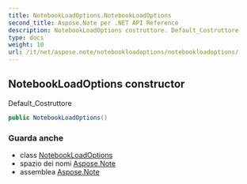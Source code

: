 ```yaml
---
title: NotebookLoadOptions.NotebookLoadOptions
second_title: Aspose.Note per .NET API Reference
description: NotebookLoadOptions costruttore. Default_Costruttore
type: docs
weight: 10
url: /it/net/aspose.note/notebookloadoptions/notebookloadoptions/
---
```

## NotebookLoadOptions constructor

Default_Costruttore

```csharp
public NotebookLoadOptions()
```

### Guarda anche

* class [NotebookLoadOptions](../)
* spazio dei nomi [Aspose.Note](../../notebookloadoptions/)
* assemblea [Aspose.Note](../../../)


